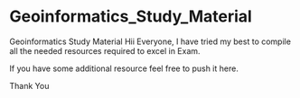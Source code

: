 # Geoinformatics_Study_Material
Geoinformatics Study Material
Hii Everyone,
 I have tried my best to compile all the needed resources required to excel in Exam.

 If you have some additional resource feel free to push it here.

 Thank You